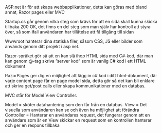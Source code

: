 ASP.net är för att skapa webbapplikationer, detta kan göras med bland annat, Razor pages eller MVC

Startup.cs går genom vilka steg som krävs för att en sida skall kunna skicka tillbaka 200 OK, det finns en del steg som man själv har kontroll att styra över, 
så som ifall användaren har tillåtelse att få tillgång till sidan

Wwwroot hanterar dina statiska filer, såsom CSS, JS eller bilder som används genom ditt projekt i asp net.

Razor-språket gör så att en kan slå ihop HTML sida med C#-kod, där man kan genom @-tag skriva ”server kod” som är vanlig C# kod i ett HTML dokument

RazorPages ger dig en möjlighet att lägg in c# kod i ditt html-dokument, där varje content page får en page model sida, detta gör så det kan bli enklare att skriva get/post 
calls eller skapa kommunikationer med en databas.

MVC står för Model View Controller.

Model = sköter datahantering som den får från en databas.
View = Det visuella som användaren kan se och även ha möjlighet att förändra
Controller = Hanterar en  användares request, det fungerar genom att en användare som är en View skickar en request som en kontrollen hanterar och ger en respons tillbaka



